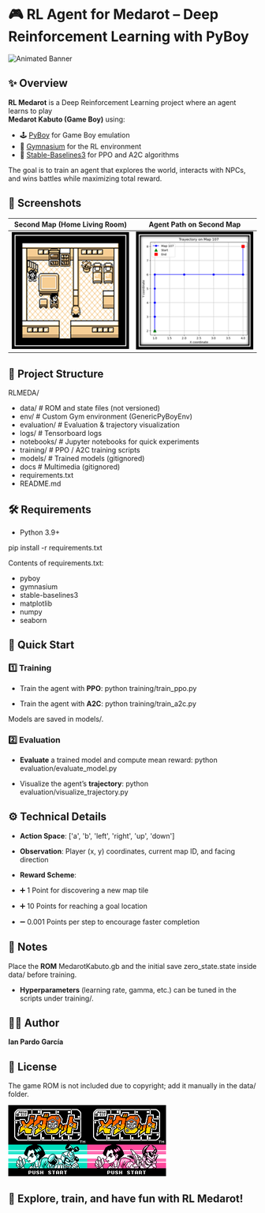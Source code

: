 # 🎮 RL Agent for Medarot – Deep Reinforcement Learning with PyBoy

<img src="docs/gifs/medarot_banner_shrink.gif" alt="Animated Banner"/>

## ✨ Overview

**RL Medarot** is a Deep Reinforcement Learning project where an agent learns to play  
**Medarot Kabuto (Game Boy)** using:

- 🕹️ [PyBoy](https://github.com/Baekalfen/PyBoy) for Game Boy emulation  
- 🧩 [Gymnasium](https://gymnasium.farama.org/) for the RL environment  
- 🤖 [Stable-Baselines3](https://stable-baselines3.readthedocs.io/) for PPO and A2C algorithms  

The goal is to train an agent that explores the world, interacts with NPCs, and wins battles while maximizing total reward.

## 📸 Screenshots

| Second Map (Home Living Room)             | Agent Path on Second Map |
|-------------------------------------------|--------------------------|
| ![Second Map](docs/screenshots/map_2.png) | ![Trajectory](docs/screenshots/trajectory_map2.png) ||


## 📂 Project Structure

RLMEDA/
- data/ # ROM and state files (not versioned)
- env/ # Custom Gym environment (GenericPyBoyEnv)
- evaluation/ # Evaluation & trajectory visualization
- logs/ # Tensorboard logs
- notebooks/ # Jupyter notebooks for quick experiments
- training/ # PPO / A2C training scripts
- models/ # Trained models (gitignored)
- docs # Multimedia (gitignored)
- requirements.txt
- README.md

## 🛠️ Requirements

- Python 3.9+

pip install -r requirements.txt

Contents of requirements.txt:
- pyboy
- gymnasium
- stable-baselines3
- matplotlib
- numpy
- seaborn

## 🚀 Quick Start
### 1️⃣ Training

- Train the agent with **PPO**: python training/train_ppo.py

- Train the agent with **A2C**: python training/train_a2c.py

Models are saved in models/.

### 2️⃣ Evaluation

- **Evaluate** a trained model and compute mean reward: python evaluation/evaluate_model.py

- Visualize the agent’s **trajectory**: python evaluation/visualize_trajectory.py

## ⚙️ Technical Details

- **Action Space**: ['a', 'b', 'left', 'right', 'up', 'down']

- **Observation**: Player (x, y) coordinates, current map ID, and facing direction

- **Reward Scheme**:

- ➕ 1 Point for discovering a new map tile

- ➕ 10 Points for reaching a goal location

- ➖ 0.001 Points per step to encourage faster completion

## 📝 Notes

Place the **ROM** MedarotKabuto.gb and the initial save zero_state.state inside data/ before training.

- **Hyperparameters** (learning rate, gamma, etc.) can be tuned in the scripts under training/.

## 👨‍💻 Author

**Ian Pardo García**

## 📜 License

The game ROM is not included due to copyright; add it manually in the data/ folder.

![GameBanner](docs/screenshots/medarot_title.png)

## 🎯 Explore, train, and have fun with RL Medarot!


